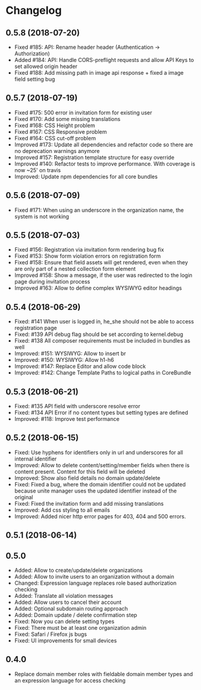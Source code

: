 # Changelog

## 0.5.8 (2018-07-20)
- Fixed #185: API: Rename header header (Authentication -> Authorization)
- Added #184: API: Handle CORS-preflight requests and allow API Keys to set allowed origin header
- Fixed #188: Add missing path in image api response + fixed a image field setting bug 

## 0.5.7 (2018-07-19)
- Fixed #175: 500 error in invitation form for existing user
- Fixed #170: Add some missing translations
- Fixed #168: CSS Height problem
- Fixed #167: CSS Responsive problem
- Fixed #164: CSS cut-off problem
- Improved #173: Update all dependencies and refactor code so there are no deprecation warnings anymore
- Improved #157: Registration template structure for easy override
- Improved #140: Refactor tests to improve performance. With coverage is now ~25' on travis
- Improved: Update npm dependencies for all core bundles 

## 0.5.6 (2018-07-09)
- Fixed #171: When using an underscore in the organization name, the system is not working

## 0.5.5 (2018-07-03)
- Fixed #156: Registration via invitation form rendering bug fix
- Fixed #153: Show form violation errors on registration form
- Fixed #158: Ensure that field assets will get rendered, even when they are only part of a nested collection form element
- Improved #158: Show a message, if the user was redirected to the login page during invitation process
- Improved #163: Allow to define complex WYSIWYG editor headings 

## 0.5.4 (2018-06-29)

- Fixed: #141 When user is logged in, he_she should not be able to access registration page
- Fixed: #139 API debug flag should be set according to kernel.debug
- Fixed: #138 All composer requirements must be included in bundles as well
- Improved: #151: WYSIWYG: Allow to insert br
- Improved: #150: WYSIWYG: Allow h1-h6
- Improved: #147: Replace Editor and allow code block
- Improved: #142: Change Template Paths to logical paths in CoreBundle

## 0.5.3 (2018-06-21)

- Fixed: #135 API field with underscore resolve error
- Fixed: #134 API Error if no content types but setting types are defined
- Improved: #118: Improve test performance

## 0.5.2 (2018-06-15)

- Fixed: Use hyphens for identifiers only in url and underscores for all internal identifier
- Improved: Allow to delete content/setting/member fields when there is content present. Content for this field will be deleted
- Improved: Show also field details no domain update/delete
- Fixed: Fixed a bug, where the domain identifier could not be updated because unite manager uses the updated identifier instead of the original  
- Fixed: Fixed the invitation form and add missing translations
- Improved: Add css styling to all emails
- Improved: Added nicer http error pages for 403, 404 and 500 errors.  

## 0.5.1 (2018-06-14)

## 0.5.0

- Added: Allow to create/update/delete organizations
- Added: Allow to invite users to an organization without a domain
- Changed: Expression language replaces role based authorization checking 
- Added: Translate all violation messages
- Added: Allow users to cancel their account
- Added: Optional subdomain routing approach 
- Added: Domain update / delete confirmation step
- Fixed: Now you can delete setting types
- Fixed: There must be at least one organization admin
- Fixed: Safari / Firefox js bugs 
- Fixed: UI improvements for small devices

## 0.4.0

- Replace domain member roles with fieldable domain member types and an expression language for access checking 


